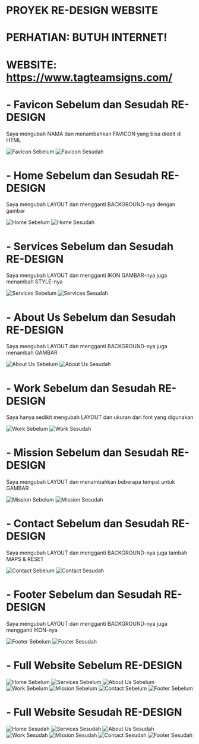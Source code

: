 # PROYEK RE-DESIGN WEBSITE
# PERHATIAN: BUTUH INTERNET!
# WEBSITE: https://www.tagteamsigns.com/
# - Favicon Sebelum dan Sesudah RE-DESIGN
Saya mengubah NAMA dan menambahkan FAVICON yang bisa diedit di HTML

![Favicon Sebelum](image/FAV1.png) ![Favicon Sesudah](image/FAV2.png)

# - Home Sebelum dan Sesudah RE-DESIGN
Saya mengubah LAYOUT dan mengganti BACKGROUND-nya dengan gambar

![Home Sebelum](image/RE1.png) ![Home Sesudah](image/RE2.png)

# - Services Sebelum dan Sesudah RE-DESIGN
Saya mengubah LAYOUT dan mengganti IKON GAMBAR-nya juga menambah STYLE-nya

![Services Sebelum](image/RE3.png) ![Services Sesudah](image/RE4.png)

# - About Us Sebelum dan Sesudah RE-DESIGN
Saya mengubah LAYOUT dan mengganti BACKGROUND-nya juga menambah GAMBAR

![About Us Sebelum](image/RE5.png) ![About Us Sesudah](image/RE6.png)


# - Work Sebelum dan Sesudah RE-DESIGN
Saya hanya sedikit mengubah LAYOUT dan ukuran dari font yang digunakan

![Work Sebelum](image/RE7.png) ![Work Sesudah](image/RE8.png)


# - Mission Sebelum dan Sesudah RE-DESIGN
Saya mengubah LAYOUT dan menambahkan beberapa tempat untuk GAMBAR

![Mission Sebelum](image/RE9.png) ![Mission Sesudah](image/RE10.png)


# - Contact Sebelum dan Sesudah RE-DESIGN
Saya mengubah LAYOUT dan mengganti BACKGROUND-nya juga tambah MAPS & RESET

![Contact Sebelum](image/RE11.png) ![Contact Sesudah](image/RE12.png)


# - Footer Sebelum dan Sesudah RE-DESIGN
Saya mengubah LAYOUT dan mengganti BACKGROUND-nya juga mengganti IKON-nya

![Footer Sebelum](image/RE13.png) ![Footer Sesudah](image/RE14.png)

# - Full Website Sebelum RE-DESIGN

![Home Sebelum](image/RE1.png) ![Services Sebelum](image/RE3.png) ![About Us Sebelum](image/RE5.png) ![Work Sebelum](image/RE7.png) ![Mission Sebelum](image/RE9.png) ![Contact Sebelum](image/RE11.png) ![Footer Sebelum](image/RE13.png)

# - Full Website Sesudah RE-DESIGN

![Home Sesudah](image/RE2.png) ![Services Sesudah](image/RE4.png) ![About Us Sesudah](image/RE6.png) ![Work Sesudah](image/RE8.png) ![Mission Sesudah](image/RE10.png) ![Contact Sesudah](image/RE12.png) ![Footer Sesudah](image/RE14.png)
